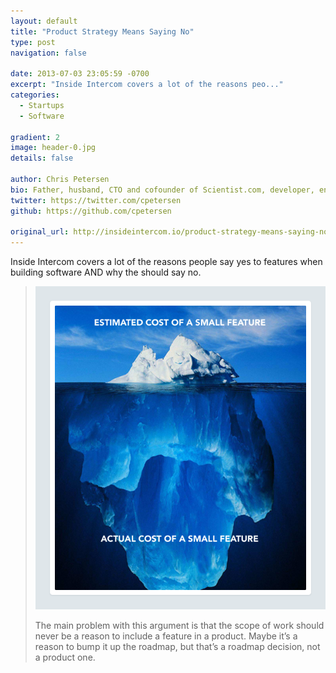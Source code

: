 ```yaml
---
layout: default
title: "Product Strategy Means Saying No"
type: post
navigation: false

date: 2013-07-03 23:05:59 -0700
excerpt: "Inside Intercom covers a lot of the reasons peo..."
categories:
  - Startups
  - Software

gradient: 2
image: header-0.jpg
details: false

author: Chris Petersen
bio: Father, husband, CTO and cofounder of Scientist.com, developer, entrepreneur and technologist.
twitter: https://twitter.com/cpetersen
github: https://github.com/cpetersen

original_url: http://insideintercom.io/product-strategy-means-saying-no/
---
```



Inside Intercom covers a lot of the reasons people say yes to features when building software AND why the should say no.

 > 
 > 
 >   [![](/assets/import/5d0f6d6c890d90f27458b48226dca7cb.png)](https://twitter.com/ryanflorence/status/227967938005700609)  
 > 
 > The main problem with this argument is that the scope of work should never be a reason to include a feature in a product. Maybe it’s a reason to bump it up the roadmap, but that’s a roadmap decision, not a product one.
 > 
 >  
 > 
 > 
